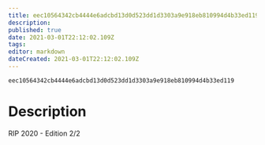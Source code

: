 ```yaml
---
title: eec10564342cb4444e6adcbd13d0d523dd1d3303a9e918eb810994d4b33ed119
description: 
published: true
date: 2021-03-01T22:12:02.109Z
tags: 
editor: markdown
dateCreated: 2021-03-01T22:12:02.109Z
---
```


`eec10564342cb4444e6adcbd13d0d523dd1d3303a9e918eb810994d4b33ed119`

# Description

RIP 2020 - Edition 2/2